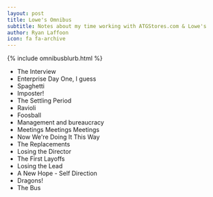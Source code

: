 ```yaml
---
layout: post
title: Lowe's Omnibus
subtitle: Notes about my time working with ATGStores.com & Lowe's
author: Ryan Laffoon
icon: fa fa-archive
---
```

{% include omnibusblurb.html %}

* The Interview
* Enterprise Day One, I guess
* Spaghetti
* Imposter!
* The Settling Period
* Ravioli
* Foosball
* Management and bureaucracy
* Meetings Meetings Meetings
* Now We're Doing It This Way
* The Replacements
* Losing the Director
* The First Layoffs
* Losing the Lead
* A New Hope - Self Direction
* Dragons!
* The Bus
